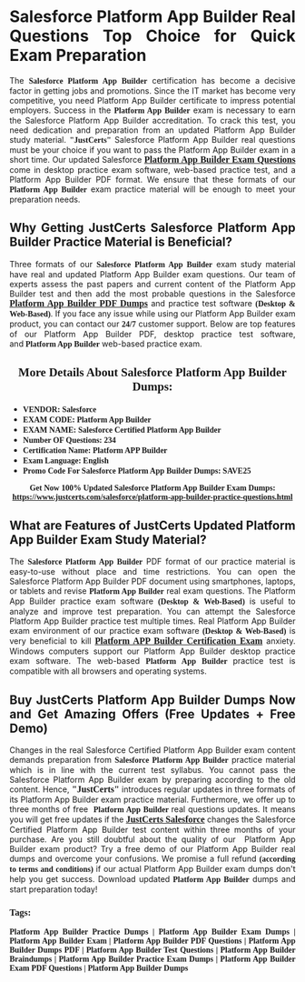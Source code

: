 <h1 style="text-align: justify;"><strong>Salesforce Platform App Builder Real Questions Top Choice for Quick Exam Preparation</strong></h1>

<p style="text-align: justify;">The <span style="font-family:Georgia,serif;"><strong>Salesforce Platform App Builder</strong></span> certification has become a decisive factor in getting jobs and promotions. Since the IT market has become very competitive, you need&nbsp;Platform App Builder certificate to impress potential employers. Success in the&nbsp;<span style="font-family:Georgia,serif;"><strong>Platform App Builder</strong></span> exam is necessary to earn the Salesforce Platform App Builder accreditation. To crack this test, you need dedication and preparation from an updated Platform App Builder study material. <span style="font-size:14px;"><span style="font-family:Georgia,serif;"><strong>&quot;JustCerts&quot;</strong></span></span>&nbsp;Salesforce Platform App Builder real questions must be your choice if you want to pass the&nbsp;Platform App Builder exam in a short time. Our updated Salesforce <a href="https://www.justcerts.com/salesforce/platform-app-builder-practice-questions.html"><span style="font-size:16px;"><span style="font-family:Georgia,serif;"><strong>Platform App Builder Exam Questions</strong></span></span></a> come in desktop practice exam software, web-based practice test, and a Platform App Builder PDF format. We ensure that these formats of our <span style="font-family:Georgia,serif;"><strong>Platform App Builder</strong></span> exam practice material will be enough to meet your preparation needs.</p>

<h2 style="text-align: justify;"><strong>Why Getting JustCerts Salesforce Platform App Builder Practice Material is Beneficial?</strong></h2>

<p style="text-align: justify;">Three formats of our <span style="font-family:Georgia,serif;"><strong>Salesforce Platform App Builder</strong></span> exam study material have real and updated Platform App Builder exam questions. Our team of experts assess the past papers and current content of the Platform App Builder test and then add the most probable questions in the Salesforce <a href="https://www.justcerts.com/salesforce/platform-app-builder-practice-questions.html"><span style="font-size:16px;"><span style="font-family:Georgia,serif;"><strong>Platform App Builder PDF Dumps</strong></span></span></a>&nbsp;and practice test software <span style="font-family:Georgia,serif;"><strong>(Desktop &amp; Web-Based)</strong></span>. If you face any issue while using our&nbsp;Platform App Builder exam product, you can contact our <span style="font-family:Georgia,serif;"><strong>24/7</strong></span> customer support. Below are top features of our Platform App Builder&nbsp;PDF, desktop practice test software, and<span style="font-family:Georgia,serif;"><strong>&nbsp;Platform App Builder</strong></span> web-based practice exam.</p>

<h2 style="text-align: center;"><strong><span style="font-family:Georgia,serif;">More Details About Salesforce Platform App Builder Dumps:</span></strong></h2>

<ul>
	<li style="text-align: justify;"><span style="font-size:14px;"><span style="font-family:Georgia,serif;"><strong>VENDOR: Salesforce</strong></span></span></li>
	<li style="text-align: justify;"><span style="font-size:14px;"><span style="font-family:Georgia,serif;"><strong>EXAM CODE: Platform App Builder</strong></span></span></li>
	<li style="text-align: justify;"><span style="font-size:14px;"><span style="font-family:Georgia,serif;"><strong>EXAM NAME: Salesforce Certified Platform App Builder</strong></span></span></li>
	<li style="text-align: justify;"><span style="font-size:14px;"><span style="font-family:Georgia,serif;"><strong>Number OF Questions: 234</strong></span></span></li>
	<li style="text-align: justify;"><span style="font-size:14px;"><span style="font-family:Georgia,serif;"><strong>Certification Name: Platform APP Builder</strong></span></span></li>
	<li style="text-align: justify;"><span style="font-size:14px;"><span style="font-family:Georgia,serif;"><strong>Exam Language: English</strong></span></span></li>
	<li style="text-align: justify;"><span style="font-size:14px;"><span style="font-family:Georgia,serif;"><strong>Promo Code For Salesforce Platform App Builder Dumps: SAVE25</strong></span></span></li>
</ul>

<p style="text-align: center;"><strong><span style="font-family:Georgia,serif;"><span style="font-size:14px;">Get Now 100% Updated Salesforce Platform App Builder Exam Dumps:</span> <a href="https://www.justcerts.com/salesforce/platform-app-builder-practice-questions.html">https://www.justcerts.com/salesforce/platform-app-builder-practice-questions.html</a></span></strong></p>

<h2 style="text-align: justify;"><strong>What are Features of JustCerts Updated Platform App Builder Exam Study Material?</strong></h2>

<p style="text-align: justify;">The <span style="font-family:Georgia,serif;"><strong>Salesforce Platform App Builder</strong></span> PDF format of our practice material is easy-to-use without place and time restrictions. You can open the Salesforce Platform App Builder PDF document using smartphones, laptops, or tablets and revise <span style="font-family:Georgia,serif;"><strong>Platform App Builder</strong></span> real exam questions. The Platform App Builder practice exam software <span style="font-family:Georgia,serif;"><strong>(Desktop &amp; Web-Based)</strong></span> is useful to analyze and improve test preparation. You can attempt the Salesforce Platform App Builder practice test multiple times. Real&nbsp;Platform App Builder exam environment of our practice exam software <span style="font-family:Georgia,serif;"><strong>(Desktop &amp; Web-Based)</strong></span> is very beneficial to kill <a href="https://www.justcerts.com/salesforce/platform-app-builder-certification-exams.html"><span style="font-size:16px;"><span style="font-family:Georgia,serif;"><strong>Platform APP Builder Certification Exam</strong></span></span></a> anxiety. Windows computers support our&nbsp;Platform App Builder desktop practice exam software. The web-based <span style="font-family:Georgia,serif;"><strong>Platform App Builder </strong></span>practice test is compatible with all browsers and operating systems.</p>

<h2 style="text-align: justify;"><strong>Buy JustCerts Platform App Builder Dumps Now and Get Amazing Offers (Free Updates + Free Demo)</strong></h2>

<p style="text-align: justify;">Changes in the real Salesforce Certified Platform App Builder&nbsp;exam content demands preparation from <span style="font-family:Georgia,serif;"><strong>Salesforce Platform App Builder</strong></span> practice material which is in line with the current test syllabus. You cannot pass the Salesforce Platform App Builder exam by preparing according to the old content. Hence, <span style="font-size:16px;"><span style="font-family:Georgia,serif;"><strong>&quot;JustCerts&quot;</strong></span></span> introduces regular updates in three formats of its Platform App Builder exam practice material. Furthermore, we offer up to three months of free <span style="font-family:Georgia,serif;"><strong>&nbsp;Platform App Builder </strong></span>real questions updates. It means you will get free updates if the <a href="https://www.justcerts.com/salesforce-certification-exams.html"><span style="font-size:16px;"><span style="font-family:Georgia,serif;"><strong>JustCerts Salesforce</strong></span></span></a> changes the Salesforce Certified Platform App Builder test content within three months of your purchase. Are you still doubtful about the quality of our&nbsp; Platform App Builder exam product? Try a free demo of our Platform App Builder real dumps and overcome your confusions. We promise a full refund <span style="font-family:Georgia,serif;"><strong>(according to terms and conditions)</strong></span> if our actual&nbsp;Platform App Builder exam dumps don&#39;t help you get success. Download updated<span style="font-family:Georgia,serif;"><strong>&nbsp;Platform App Builder</strong></span> dumps and start preparation today!</p>

<h3 style="text-align: justify;"><span style="font-family:Georgia,serif;"><strong>Tags:</strong></span></h3>

<p style="text-align: justify;"><span style="font-family:Georgia,serif;"><strong>Platform App Builder Practice Dumps | Platform App Builder Exam Dumps | Platform App Builder Exam | Platform App Builder PDF Questions | Platform App Builder Dumps PDF | Platform App Builder Test Questions | Platform App Builder Braindumps | Platform App Builder Practice Exam Dumps | Platform App Builder Exam PDF Questions | Platform App Builder Dumps</strong></span></p>
